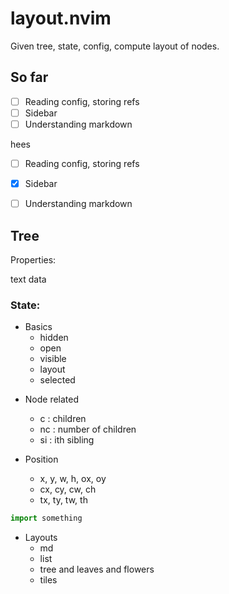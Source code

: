 # layout.nvim

Given tree, state, config, compute layout of nodes.

## So far

- [ ] Reading config, storing refs
- [ ] Sidebar
- [ ] Understanding markdown

hees

- [ ] Reading config, storing refs
- [x] Sidebar
- [ ] Understanding markdown


## Tree

Properties:

text
data

### State:

* Basics
  - hidden
  - open
  - visible
  - layout
  - selected

- Node related
  - c : children
  - nc : number of children
  - si : ith sibling

- Position
  - x, y, w, h, ox, oy
  - cx, cy, cw, ch
  - tx, ty, tw, th

```python
import something

```

- Layouts
  - md
  - list
  - tree
  and leaves
  and flowers
  - tiles
